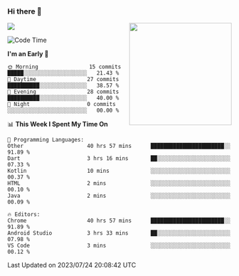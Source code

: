 ### Hi there 👋

![](https://metrics.lecoq.io/itaowu?template=classic&config.timezone=Asia%2FShanghai)
<img align='right' src="https://media.giphy.com/media/M9gbBd9nbDrOTu1Mqx/giphy.gif" width="230">

<!--START_SECTION:waka-->
![Code Time](http://img.shields.io/badge/Code%20Time-293%20hrs%2040%20mins-blue)

**I'm an Early 🐤** 

```text
🌞 Morning                15 commits          █████░░░░░░░░░░░░░░░░░░░░   21.43 % 
🌆 Daytime                27 commits          ██████████░░░░░░░░░░░░░░░   38.57 % 
🌃 Evening                28 commits          ██████████░░░░░░░░░░░░░░░   40.00 % 
🌙 Night                  0 commits           ░░░░░░░░░░░░░░░░░░░░░░░░░   00.00 % 
```


📊 **This Week I Spent My Time On** 

```text
💬 Programming Languages: 
Other                    40 hrs 57 mins      ███████████████████████░░   91.89 % 
Dart                     3 hrs 16 mins       ██░░░░░░░░░░░░░░░░░░░░░░░   07.33 % 
Kotlin                   10 mins             ░░░░░░░░░░░░░░░░░░░░░░░░░   00.37 % 
HTML                     2 mins              ░░░░░░░░░░░░░░░░░░░░░░░░░   00.10 % 
Java                     2 mins              ░░░░░░░░░░░░░░░░░░░░░░░░░   00.09 % 

🔥 Editors: 
Chrome                   40 hrs 57 mins      ███████████████████████░░   91.89 % 
Android Studio           3 hrs 33 mins       ██░░░░░░░░░░░░░░░░░░░░░░░   07.98 % 
VS Code                  3 mins              ░░░░░░░░░░░░░░░░░░░░░░░░░   00.12 % 
```


 Last Updated on 2023/07/24 20:08:42 UTC
<!--END_SECTION:waka-->

<!--
**itaowu/itaowu** is a ✨ _special_ ✨ repository because its `README.md` (this file) appears on your GitHub profile.

Here are some ideas to get you started:

- 🔭 I’m currently working on ...
- 🌱 I’m currently learning ...
- 👯 I’m looking to collaborate on ...
- 🤔 I’m looking for help with ...
- 💬 Ask me about ...
- 📫 How to reach me: ...
- 😄 Pronouns: ...
- ⚡ Fun fact: ...
-->
